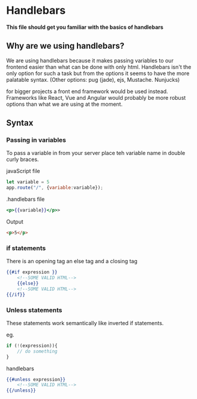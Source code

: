 # Handlebars

**This file should get you familiar with the basics of handlebars**

## Why are we using handlebars?

We are using handlebars because it makes passing variables to our frontend easier than what can be done with only html. 
Handlebars isn't the only option for such a task but from the options it seems to have the more palatable syntax.
(Other options: pug (jade), ejs, Mustache. Nunjucks)

for bigger projects a front end framework would be used instead. Frameworks like React, Vue and Angular would probably
be more robust options than what we are using at the moment.

## Syntax

### Passing in variables

To pass a variable in from your server place teh variable name in double curly braces.

javaScript file
```js
let variable = 5
app.route("/", {variable:variable});
```
.handlebars file
```handlebars
<p>{{variable}}</p>>
```
Output
```html
<p>5</p>
```

### if statements

There is an opening tag an else tag and a closing tag

```handlebars
{{#if expression }}
    <!--SOME VALID HTML-->
    {{else}}
    <!--SOME VALID HTML-->
{{/if}}
```

### Unless statements

These statements work semantically like inverted if statements.

eg.
```js
if (!(expression)){
	// do something
}
```

handlebars

```handlebars
{{#unless expression}}
    <!--SOME VALID HTML-->
{{/unless}}
```

